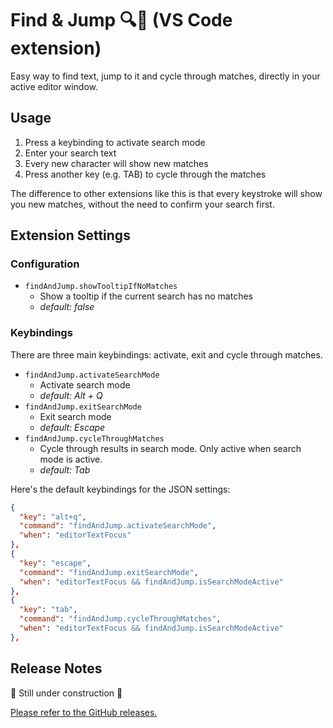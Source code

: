 # Find & Jump 🔍🦘 (VS Code extension)

Easy way to find text, jump to it and cycle through matches, directly in your active editor window.

## Usage

1. Press a keybinding to activate search mode
2. Enter your search text
3. Every new character will show new matches
4. Press another key (e.g. TAB) to cycle through the matches

The difference to other extensions like this is that every keystroke will show you new matches, without the need to confirm your search first.

<!-- \!\[feature X\]\(images/feature-x.png\) -->

## Extension Settings

### Configuration

- `findAndJump.showTooltipIfNoMatches`
  - Show a tooltip if the current search has no matches
  - _default: false_

### Keybindings

There are three main keybindings: activate, exit and cycle through matches.

- `findAndJump.activateSearchMode`
  - Activate search mode
  - _default: Alt + Q_
- `findAndJump.exitSearchMode`
  - Exit search mode
  - _default: Escape_
- `findAndJump.cycleThroughMatches`
  - Cycle through results in search mode. Only active when search mode is active.
  - _default: Tab_

Here's the default keybindings for the JSON settings:

```json
{
  "key": "alt+q",
  "command": "findAndJump.activateSearchMode",
  "when": "editorTextFocus"
},
{
  "key": "escape",
  "command": "findAndJump.exitSearchMode",
  "when": "editorTextFocus && findAndJump.isSearchModeActive"
},
{
  "key": "tab",
  "command": "findAndJump.cycleThroughMatches",
  "when": "editorTextFocus && findAndJump.isSearchModeActive"
},
```

## Release Notes

🚧 Still under construction 🚧

[Please refer to the GitHub releases.](https://github.com/bennettdams/find-and-jump/releases)
